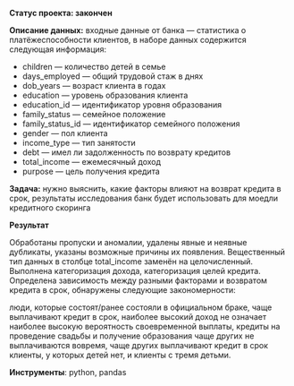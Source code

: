 **Статус проекта: закончен**

**Описание данных:** входные данные от банка — статистика о платёжеспособности клиентов, в наборе данных содержится следующая информация:
- children — количество детей в семье
- days_employed — общий трудовой стаж в днях
- dob_years — возраст клиента в годах
- education — уровень образования клиента
- education_id — идентификатор уровня образования
- family_status — семейное положение
- family_status_id — идентификатор семейного положения
- gender — пол клиента
- income_type — тип занятости
- debt — имел ли задолженность по возврату кредитов
- total_income — ежемесячный доход
- purpose — цель получения кредита

**Задача:** нужно выяснить, какие факторы влияют на возврат кредита в срок, результаты исследования банк будет использовать для моедли кредитного скоринга

**Результат**

Обработаны пропуски и аномалии, удалены явные и неявные дубликаты, указаны возможные причины их появления. Вещественный тип данных в столбце total_income заменён на целочисленный. Выполнена категоризация дохода, категоризация целей кредита. Определена зависимость между разными факторами и возвратом кредита в срок, обнаружены следующие закономерности:

люди, которые состоят/ранее состояли в официальном браке, чаще выплачивают кредит в срок,
наиболее высокий доход не означает наиболее высокую вероятность своевременной выплаты,
кредиты на проведение свадьбы и получение образования чаще других не выплачиваются вовремя,
чаще других выплачивают кредит в срок клиенты, у которых детей нет, и клиенты с тремя детьми.

**Инструменты**: python, pandas
